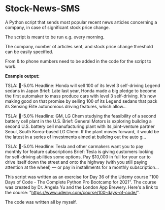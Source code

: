 # Stock-News-SMS
A Python script that sends most popular recent news articles concerning a company, in case of significant stock price change.

The script is meant to be run e.g. every morning.

The company, number of articles sent, and stock price change threshold can be easily specified.

From & to phone numbers need to be added in the code for the script to work.

**Example output:**

TSLA: 🔻-5.0%
Headline: Honda will sell 100 of its level 3 self-driving Legend sedans in Japan
Brief: Late last year, Honda made a big pledge to become the first automaker to mass produce cars with level 3 self-driving. It's now making good on that promise by selling 100 of its Legend sedans that pack its Sensing Elite autonomous driving features, which allow…

TSLA: 🔻-5.0%
Headline: GM, LG Chem studying the feasibility of a second battery cell plant in the U.S.
Brief: General Motors is exploring building a second U.S. battery cell manufacturing plant with its joint-venture partner Seoul, South Korea-based LG Chem. If the plant moves forward, it would be the latest in a series of investments aimed at building out the auto g…

TSLA: 🔻-5.0%
Headline: Tesla and other carmakers want you to pay monthly for feature subscriptions
Brief: Tesla is giving customers looking for self-driving abilities some options. Pay $10,000 in full for your car to drive itself down the street and onto the highway (with you still paying attention at the wheel) — or pay in installments for a monthly subscription…


This script was written as an exercise for Day 36 of the Udemy course "100 Days of Code - The Complete Python Pro Bootcamp for 2021". The course was created by Dr. Angela Yu and the London App Brewery. Here's a link to the course: "https://www.udemy.com/course/100-days-of-code/".

The code was written all by myself.
